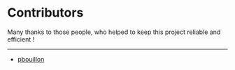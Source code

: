 # Contributors

Many thanks to those people, who helped to keep this project
reliable and efficient !

---

- [pbouillon](https://pbouillon.github.io/)
